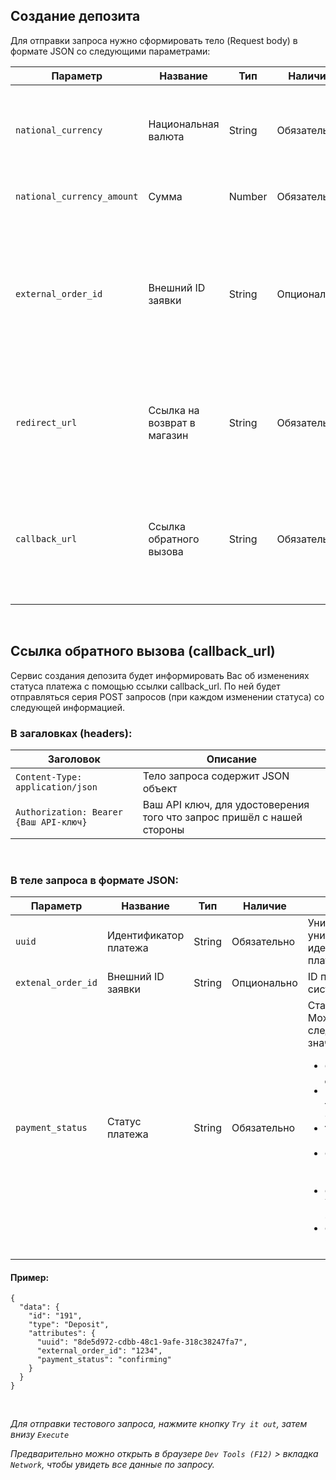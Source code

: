 ## Создание депозита

Для отправки запроса нужно сформировать тело (Request body) в формате JSON со следующими параметрами:

| Параметр                   | Название                    | Тип    | Наличие     | Описание                                                                                       |
|----------------------------|-----------------------------|--------|-------------|------------------------------------------------------------------------------------------------|
| `national_currency`        | Национальная валюта         | String | Обязательно | Укажите валюту, в которой клиент будет вносить деньги                                          |
| `national_currency_amount` | Сумма                       | Number | Обязательно | Укажите сумму платежа                                                                          |
| `external_order_id`        | Внешний ID заявки           | String | Опционально | Укажите ID платежа или заявки в Вашей системе, чтобы можно было по нему отследить платёж у нас |
| `redirect_url`             | Ссылка на возврат в магазин | String | Обязательно | Укажите ссылку, по которой клиент вернётся в магазин в конце оплаты                            |
| `callback_url`             | Ссылка обратного вызова     | String | Обязательно | Укажите Вашу ссылку обратного вызова, для POST запросов об изменениях статуса                  |

<br>

## Ссылка обратного вызова (callback_url)

Сервис создания депозита будет информировать Вас об изменениях статуса платежа с
помощью ссылки callback_url. По ней будет отправляться серия POST запросов (при
каждом изменении статуса) со следующей информацией.

### В загаловках (headers):

| Заголовок                              | Описание                                                               |
|----------------------------------------|------------------------------------------------------------------------|
| `Content-Type: application/json`       | Тело запроса содержит JSON объект                                      |
| `Authorization: Bearer {Ваш API-ключ}` | Ваш API ключ, для удостоверения того что запрос пришёл с нашей стороны |

<br>

### В теле запроса в формате JSON:

<table>
  <thead>
    <tr>
      <th>Параметр</th>
      <th>Название</th>
      <th>Тип</th>
      <th>Наличие</th>
      <th>Описание</th>
    </tr>
  </thead>
  <tbody>
    <tr>
      <td><code>uuid</code></td>
      <td>Идентификатор платежа</td>
      <td>String</td>
      <td>Обязательно</td>
      <td>Универсальный уникальный идентификатор платежа</td>
    </tr>
    <tr>
      <td><code>extenal_order_id</code></td>
      <td>Внешний ID заявки</td>
      <td>String</td>
      <td>Опционально</td>
      <td>ID платежа в Вашей системе</td>
    </tr>
    <tr>
      <td><code>payment_status</code></td>
      <td>Статус платежа</td>
      <td>String</td>
      <td>Обязательно</td>
      <td>
        Статус платежа. Может иметь следующие значения:
        <ul>
          <li><strong>draft</strong> — Ввод данных карты</li>
          <li><strong>processer_search</strong> — Поиск оператора</li>
          <li><strong>transferring</strong> — Перевод денег</li>
          <li><strong>confirming</strong> — Подтверждение перевода</li>
          <li><strong>completed</strong> — Успешно завершён</li>
          <li><strong>cancelled</strong> — Отменён</li>
        </ul>
      </td>
    </tr>
  </tbody>
</table>

#### Пример:

```
{
  "data": {
    "id": "191",
    "type": "Deposit",
    "attributes": {
      "uuid": "8de5d972-cdbb-48c1-9afe-318c38247fa7",
      "external_order_id": "1234",
      "payment_status": "confirming"
    }
  }
}
```

<br>

*Для отправки тестового запроса, нажмите кнопку `Try it out`, затем внизу `Execute`*

*Предварительно можно открыть в браузере `Dev Tools (F12)` > вкладка `Network`, чтобы увидеть все данные по запросу.*
